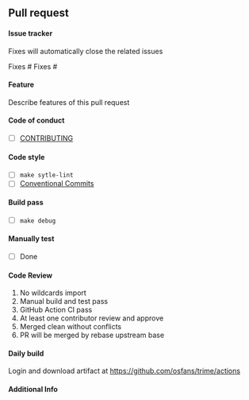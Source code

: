 <!--
SPDX-FileCopyrightText: 2015 - 2024 Rime community

SPDX-License-Identifier: GPL-3.0-or-later
-->

## Pull request

#### Issue tracker
Fixes will automatically close the related issues
<!-- Each issue should be on it's own line -->
Fixes #
Fixes #

#### Feature
Describe features of this pull request

#### Code of conduct
- [ ] [CONTRIBUTING](CONTRIBUTING.md)

#### Code style
- [ ] `make sytle-lint`
- [ ] [Conventional Commits](https://www.conventionalcommits.org/)

#### Build pass
- [ ] `make debug`

#### Manually test
- [ ] Done

#### Code Review
1. No wildcards import
2. Manual build and test pass
3. GitHub Action CI pass
4. At least one contributor review and approve
5. Merged clean without conflicts
6. PR will be merged by rebase upstream base

#### Daily build
Login and download artifact at https://github.com/osfans/trime/actions

#### Additional Info

